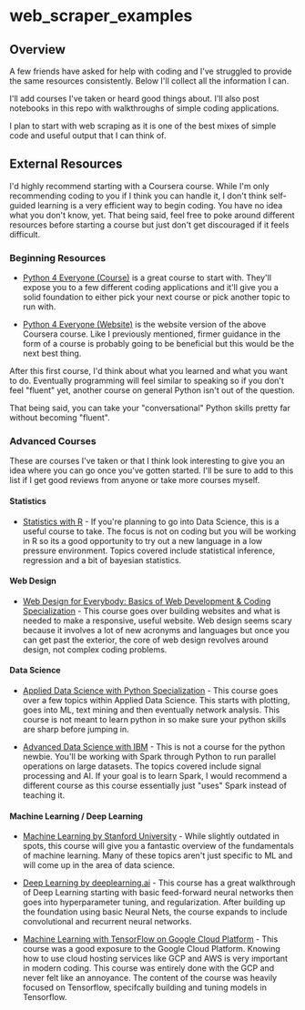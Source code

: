 # web_scraper_examples

## Overview

A few friends have asked for help with coding and I've struggled to provide the same resources consistently. Below I'll collect all the information I can.

I'll add courses I've taken or heard good things about. I'll also post notebooks in this repo with walkthroughs of simple coding applications. 

I plan to start with web scraping as it is one of the best mixes of simple code and useful output that I can think of.

## External Resources

I'd highly recommend starting with a Coursera course. While I'm only recommending coding to you if I think you can handle it, I don't think self-guided learning is a very efficient way to begin coding. You have no idea what you don't know, yet. That being said, feel free to poke around different resources before starting a course but just don't get discouraged if it feels difficult.

### Beginning Resources

- [Python 4 Everyone (Course)](https://www.coursera.org/specializations/python) is a great course to start with. They'll expose you to a few different coding applications and it'll give you a solid foundation to either pick your next course or pick another topic to run with.

- [Python 4 Everyone (Website)](https://www.py4e.com/lessons) is the website version of the above Coursera course. Like I previously mentioned, firmer guidance in the form of a course is probably going to be beneficial but this would be the next best thing.

After this first course, I'd think about what you learned and what you want to do. Eventually programming will feel similar to speaking so if you don't feel "fluent" yet, another course on general Python isn't out of the question. 

That being said, you can take your "conversational" Python skills pretty far without becoming "fluent". 

### Advanced Courses

These are courses I've taken or that I think look interesting to give you an idea where you can go once you've gotten started. I'll be sure to add to this list if I get good reviews from anyone or take more courses myself. 

#### Statistics

- [Statistics with R](https://www.coursera.org/specializations/statistics) - If you're planning to go into Data Science, this is a useful course to take. The focus is not on coding but you will be working in R so its a good opportunity to try out a new language in a low pressure environment. Topics covered include statistical inference, regression and a bit of bayesian statistics. 

#### Web Design

- [Web Design for Everybody: Basics of Web Development & Coding Specialization](https://www.coursera.org/specializations/web-design?) - This course goes over building websites and what is needed to make a responsive, useful website. Web design seems scary because it involves a lot of new acronyms and languages but once you can get past the exterior, the core of web design revolves around design, not complex coding problems. 

#### Data Science

- [Applied Data Science with Python Specialization](https://www.coursera.org/specializations/data-science-python) - This course goes over a few topics within Applied Data Science. This starts with plotting, goes into ML, text mining and then eventually network analysis. This course is not meant to learn python in so make sure your python skills are sharp before jumping in.

- [Advanced Data Science with IBM](https://www.coursera.org/specializations/advanced-data-science-ibm) - This is not a course for the python newbie. You'll be working with Spark through Python to run parallel operations on large datasets. The topics covered include signal processing and AI. If your goal is to learn Spark, I would recommend a different course as this course essentially just "uses" Spark instead of teaching it. 

#### Machine Learning / Deep Learning

- [Machine Learning by Stanford University](https://www.coursera.org/learn/machine-learning/home/welcome) - While slightly outdated in spots, this course will give you a fantastic overview of the fundamentals of machine learning. Many of these topics aren't just specific to ML and will come up in the area of data science.

- [Deep Learning by deeplearning.ai](https://www.coursera.org/specializations/deep-learning) - This course has a great walkthrough of Deep Learning starting with basic feed-forward neural networks then goes into hyperparameter tuning, and regularization. After building up the foundation using basic Neural Nets, the course expands to include convolutional and recurrent neural networks. 

 - [Machine Learning with TensorFlow on Google Cloud Platform]() - This course was a good exposure to the Google Cloud Platform. Knowing how to use cloud hosting services like GCP and AWS is very important in modern coding. This course was entirely done with the GCP and never felt like an annoyance. The content of the course was heavily focused on Tensorflow, specifcally building and tuning models in Tensorflow. 

